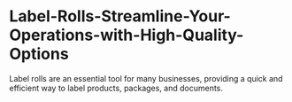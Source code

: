 # Label-Rolls-Streamline-Your-Operations-with-High-Quality-Options
Label rolls are an essential tool for many businesses, providing a quick and efficient way to label products, packages, and documents.
